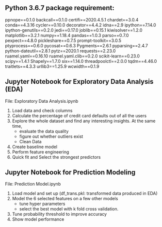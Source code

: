 
## Python 3.6.7 package requirement:
ppnope==0.1.0
backcall==0.1.0
certifi==2020.4.5.1
chardet==3.0.4
conda==4.3.16
cycler==0.10.0
decorator==4.4.2
idna==2.9
ipython==7.14.0
ipython-genutils==0.2.0
jedi==0.17.0
joblib==0.15.1
kiwisolver==1.2.0
matplotlib==3.2.1
numpy==1.18.4
pandas==1.0.3
parso==0.7.0
pexpect==4.8.0
pickleshare==0.7.5
prompt-toolkit==3.0.5
ptyprocess==0.6.0
pycosat==0.6.3
Pygments==2.6.1
pyparsing==2.4.7
python-dateutil==2.8.1
pytz==2020.1
requests==2.23.0
ruamel.yaml==0.16.10
ruamel.yaml.clib==0.2.0
scikit-learn==0.23.0
scipy==1.4.1
Shapely==1.7.0
six==1.14.0
threadpoolctl==2.0.0
tqdm==4.46.0
traitlets==4.3.3
urllib3==1.25.9
wcwidth==0.1.9


## Jupyter Notebook for Exploratory Data Analysis (EDA)
File: Exploratory Data Analysis.ipynb

1. Load data and check columns
2. Calculate the percentage of credit card defaults out of all the users
3. Explore the whole dataset and find any interesting insights. At the same time, 
    - evaluate the data quality 
    - figure out whether outliers exist
    - Clean Data
4. Create baseline model
5. Perform feature engineering
6. Quick fit and Select the strongest predictors


## Jupyter Notebook for Prediction Modeling
File: Prediction Model.ipynb

1. Load model and set up (df_trans.pkl: transformed data produced in EDA)
2. Model the 6 selected features on a few other models 
    - tune hyper parameters
    - select the best model with k fold cross validation.
3. Tune probability threshold to improve accuracy
4. Show model performance






